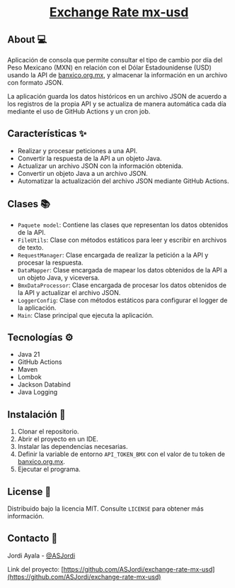 <div align="center">
  <h1 align="center"><a href="https://github.com/ASJordi/exchange-rate-mx-usd">Exchange Rate mx-usd</a></h1>
</div>

## About :computer:

Aplicación de consola que permite consultar el tipo de cambio por día del Peso Mexicano (MXN) en relación con el Dólar Estadounidense (USD) usando la API de [banxico.org.mx](https://www.banxico.org.mx/SieAPIRest/service/v1/), y almacenar la información en un archivo con formato JSON.

La aplicación guarda los datos históricos en un archivo JSON de acuerdo a los registros de la propia API y se actualiza de manera automática cada día mediante el uso de GitHub Actions y un cron job.

## Características :sparkles:

- Realizar y procesar peticiones a una API.
- Convertir la respuesta de la API a un objeto Java.
- Actualizar un archivo JSON con la información obtenida.
- Convertir un objeto Java a un archivo JSON.
- Automatizar la actualización del archivo JSON mediante GitHub Actions.

## Clases :books:

- `Paquete model`: Contiene las clases que representan los datos obtenidos de la API.
- `FileUtils`: Clase con métodos estáticos para leer y escribir en archivos de texto.
- `RequestManager`: Clase encargada de realizar la petición a la API y procesar la respuesta.
- `DataMapper`: Clase encargada de mapear los datos obtenidos de la API a un objeto Java, y viceversa.
- `BmxDataProcessor`: Clase encargada de procesar los datos obtenidos de la API y actualizar el archivo JSON.
- `LoggerConfig`: Clase con métodos estáticos para configurar el logger de la aplicación.
- `Main`: Clase principal que ejecuta la aplicación.

## Tecnologías :gear:

- Java 21
- GitHub Actions
- Maven
- Lombok
- Jackson Databind
- Java Logging

## Instalación :floppy_disk:

1. Clonar el repositorio.
2. Abrir el proyecto en un IDE.
3. Instalar las dependencias necesarias.
4. Definir la variable de entorno `API_TOKEN_BMX` con el valor de tu token de [banxico.org.mx](https://www.banxico.org.mx/SieAPIRest/service/v1/token).
5. Ejecutar el programa.

## License :page_facing_up:

Distribuido bajo la licencia MIT. Consulte `LICENSE` para obtener más información.

## Contacto :email:

Jordi Ayala - [@ASJordi](https://x.com/ASJordi)

Link del proyecto: [https://github.com/ASJordi/exchange-rate-mx-usd](https://github.com/ASJordi/exchange-rate-mx-usd)